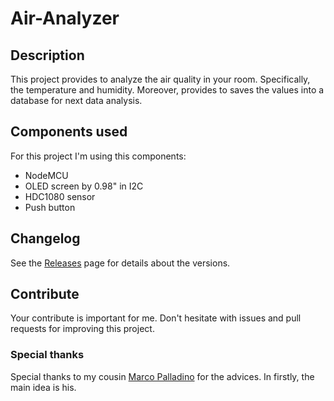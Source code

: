 # Air-Analyzer
## Description
This project provides to analyze the air quality in your room. Specifically, the temperature and humidity. Moreover, provides to saves the values into a database for next data analysis.

## Components used
For this project I'm using this components:
* NodeMCU
* OLED screen by 0.98" in I2C
* HDC1080 sensor
* Push button

## Changelog
See the [Releases](https://github.com/davidepalladino/Air-Analyzer/releases) page for details about the versions.

## Contribute
Your contribute is important for me. Don't hesitate with issues and pull requests for improving this project.

### Special thanks
Special thanks to my cousin [Marco Palladino](https://github.com/PalladinoMarco) for the advices. In firstly, the main idea is his.